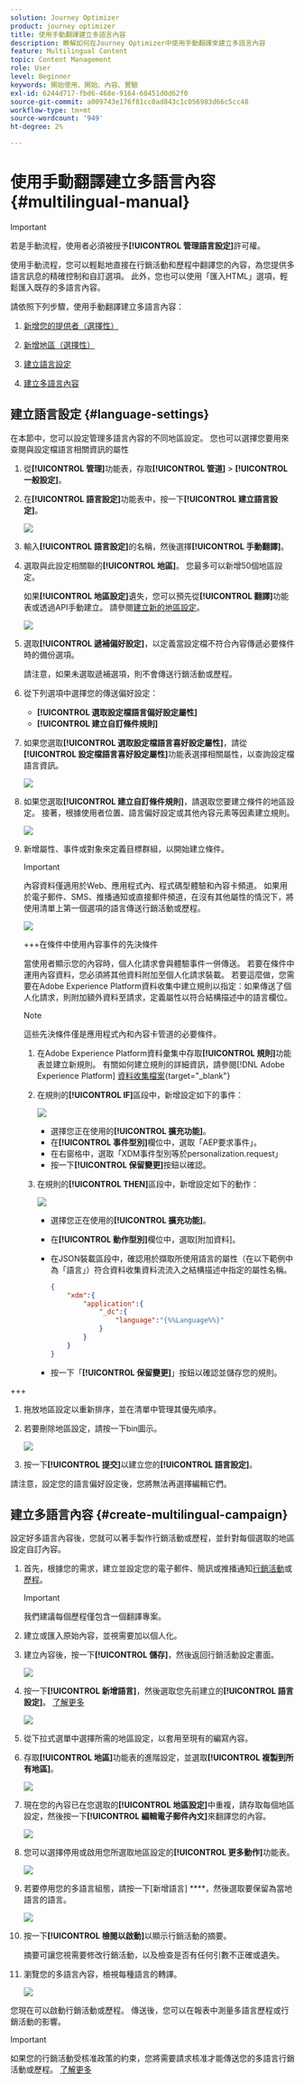 ```yaml
---
solution: Journey Optimizer
product: journey optimizer
title: 使用手動翻譯建立多語言內容
description: 瞭解如何在Journey Optimizer中使用手動翻譯來建立多語言內容
feature: Multilingual Content
topic: Content Management
role: User
level: Beginner
keywords: 開始使用、開始、內容、實驗
exl-id: 6244d717-fbd6-468e-9164-60451d0d62f0
source-git-commit: a009743e176f81cc0ad843c1c056983d66c5cc48
workflow-type: tm+mt
source-wordcount: '949'
ht-degree: 2%

---
```


# 使用手動翻譯建立多語言內容 {#multilingual-manual}

>[!IMPORTANT]
>
>若是手動流程，使用者必須被授予&#x200B;**[!UICONTROL 管理語言設定]**&#x200B;許可權。

使用手動流程，您可以輕鬆地直接在行銷活動和歷程中翻譯您的內容，為您提供多語言訊息的精確控制和自訂選項。 此外，您也可以使用「匯入HTML」選項，輕鬆匯入既存的多語言內容。

請依照下列步驟，使用手動翻譯建立多語言內容：

1. [新增您的提供者（選擇性）](multilingual-provider.md)

1. [新增地區（選擇性）](multilingual-locale.md)

1. [建立語言設定](#language-settings)

1. [建立多語言內容](#create-multilingual-campaign)

## 建立語言設定 {#language-settings}

在本節中，您可以設定管理多語言內容的不同地區設定。 您也可以選擇您要用來查閱與設定檔語言相關資訊的屬性

1. 從&#x200B;**[!UICONTROL 管理]**&#x200B;功能表，存取&#x200B;**[!UICONTROL 管道]** > **[!UICONTROL 一般設定]**。

1. 在&#x200B;**[!UICONTROL 語言設定]**&#x200B;功能表中，按一下&#x200B;**[!UICONTROL 建立語言設定]**。

   ![](assets/language_settings_1.png)

1. 輸入&#x200B;**[!UICONTROL 語言設定]**&#x200B;的名稱，然後選擇&#x200B;**[!UICONTROL 手動翻譯]**。

1. 選取與此設定相關聯的&#x200B;**[!UICONTROL 地區]**。 您最多可以新增50個地區設定。

   如果&#x200B;**[!UICONTROL 地區設定]**&#x200B;遺失，您可以預先從&#x200B;**[!UICONTROL 翻譯]**&#x200B;功能表或透過API手動建立。 請參閱[建立新的地區設定](multilingual-locale.md)。

   ![](assets/multilingual-settings-2.png)

1. 選取&#x200B;**[!UICONTROL 遞補偏好設定]**，以定義當設定檔不符合內容傳遞必要條件時的備份選項。

   請注意，如果未選取遞補選項，則不會傳送行銷活動或歷程。

1. 從下列選項中選擇您的傳送偏好設定：

   * **[!UICONTROL 選取設定檔語言偏好設定屬性]**
   * **[!UICONTROL 建立自訂條件規則]**

1. 如果您選取&#x200B;**[!UICONTROL 選取設定檔語言喜好設定屬性]**，請從&#x200B;**[!UICONTROL 設定檔語言喜好設定屬性]**&#x200B;功能表選擇相關屬性，以查詢設定檔語言資訊。

   ![](assets/multilingual-settings-3.png)

1. 如果您選取&#x200B;**[!UICONTROL 建立自訂條件規則]**，請選取您要建立條件的地區設定。 接著，根據使用者位置、語言偏好設定或其他內容元素等因素建立規則。

   ![](assets/multilingual-settings-4.png)

1. 新增屬性、事件或對象來定義目標群組，以開始建立條件。

   >[!IMPORTANT]
   >
   >內容資料僅適用於Web、應用程式內、程式碼型體驗和內容卡頻道。 如果用於電子郵件、SMS、推播通知或直接郵件頻道，在沒有其他屬性的情況下，將使用清單上第一個選項的語言傳送行銷活動或歷程。

   ![](assets/multilingual-settings-6.png)

   +++在條件中使用內容事件的先決條件

   當使用者顯示您的內容時，個人化請求會與體驗事件一併傳送。 若要在條件中運用內容資料，您必須將其他資料附加至個人化請求裝載。 若要這麼做，您需要在Adobe Experience Platform資料收集中建立規則以指定：如果傳送了個人化請求，則附加額外資料至請求，定義屬性以符合結構描述中的語言欄位。

   >[!NOTE]
   >
   >這些先決條件僅是應用程式內和內容卡管道的必要條件。

   1. 在Adobe Experience Platform資料彙集中存取&#x200B;**[!UICONTROL 規則]**&#x200B;功能表並建立新規則。 有關如何建立規則的詳細資訊，請參閱[!DNL Adobe Experience Platform] [資料收集檔案](https://experienceleague.adobe.com/en/docs/experience-platform/collection/e2e#create-a-rule){target="_blank"}

   2. 在規則的&#x200B;**[!UICONTROL IF]**&#x200B;區段中，新增設定如下的事件：

      ![](assets/multilingual-experience-events-rule-if.png)

      * 選擇您正在使用的&#x200B;**[!UICONTROL 擴充功能]**。
      * 在&#x200B;**[!UICONTROL 事件型別]**&#x200B;欄位中，選取「AEP要求事件」。
      * 在右窗格中，選取「XDM事件型別等於personalization.request」
      * 按一下&#x200B;**[!UICONTROL 保留變更]**&#x200B;按鈕以確認。

   3. 在規則的&#x200B;**[!UICONTROL THEN]**&#x200B;區段中，新增設定如下的動作：

      ![](assets/multilingual-experience-events-rule-then.png)

      * 選擇您正在使用的&#x200B;**[!UICONTROL 擴充功能]**。
      * 在&#x200B;**[!UICONTROL 動作型別]**&#x200B;欄位中，選取[附加資料]。
      * 在JSON裝載區段中，確認用於擷取所使用語言的屬性（在以下範例中為「語言」）符合資料收集資料流流入之結構描述中指定的屬性名稱。

        ```JSON
        {
            "xdm":{
                "application":{
                    "_dc":{
                        "language":"{%%Language%%}"
                    }
                }
            }
        }
        ```

      * 按一下「**[!UICONTROL 保留變更]**」按鈕以確認並儲存您的規則。

+++

1. 拖放地區設定以重新排序，並在清單中管理其優先順序。

1. 若要刪除地區設定，請按一下bin圖示。

   ![](assets/multilingual-settings-5.png)

1. 按一下&#x200B;**[!UICONTROL 提交]**&#x200B;以建立您的&#x200B;**[!UICONTROL 語言設定]**。

請注意，設定您的語言偏好設定後，您將無法再選擇編輯它們。

<!--
1. Access the **[!UICONTROL channel configurations]** menu and create a new channel configuration or select an existing one.


1. In the **[!UICONTROL Header parameters]** section, select the **[!UICONTROL Enable multilingual]** option.

1. Select your **[!UICONTROL Locales dictionary]** and add as many as needed.
-->

## 建立多語言內容 {#create-multilingual-campaign}

設定好多語言內容後，您就可以著手製作行銷活動或歷程，並針對每個選取的地區設定自訂內容。

1. 首先，根據您的需求，建立並設定您的電子郵件、簡訊或推播通知[行銷活動](../campaigns/create-campaign.md)或[歷程](../building-journeys/journeys-message.md)。

   >[!IMPORTANT]
   >
   >我們建議每個歷程僅包含一個翻譯專案。

1. 建立或匯入原始內容，並視需要加以個人化。

1. 建立內容後，按一下&#x200B;**[!UICONTROL 儲存]**，然後返回行銷活動設定畫面。

   ![](assets/multilingual-campaign-2.png)

1. 按一下&#x200B;**[!UICONTROL 新增語言]**，然後選取您先前建立的&#x200B;**[!UICONTROL 語言設定]**。 [了解更多](#language-settings)

   ![](assets/multilingual-campaign-3.png)

1. 從下拉式選單中選擇所需的地區設定，以套用至現有的編寫內容。

1. 存取&#x200B;**[!UICONTROL 地區]**&#x200B;功能表的進階設定，並選取&#x200B;**[!UICONTROL 複製到所有地區]**。

   ![](assets/multilingual-campaign-4.png)

1. 現在您的內容已在您選取的&#x200B;**[!UICONTROL 地區設定]**&#x200B;中重複，請存取每個地區設定，然後按一下&#x200B;**[!UICONTROL 編輯電子郵件內文]**&#x200B;來翻譯您的內容。

   ![](assets/multilingual-campaign-5.png)

1. 您可以選擇停用或啟用您所選取地區設定的&#x200B;**[!UICONTROL 更多動作]**&#x200B;功能表。

   ![](assets/multilingual-campaign-6.png)

1. 若要停用您的多語言組態，請按一下[新增語言] ****，然後選取要保留為當地語言的語言。

   ![](assets/multilingual-campaign-7.png)

1. 按一下&#x200B;**[!UICONTROL 檢閱以啟動]**&#x200B;以顯示行銷活動的摘要。

   摘要可讓您視需要修改行銷活動，以及檢查是否有任何引數不正確或遺失。

1. 瀏覽您的多語言內容，檢視每種語言的轉譯。

   ![](assets/multilingual-campaign-8.png)

您現在可以啟動行銷活動或歷程。 傳送後，您可以在報表中測量多語言歷程或行銷活動的影響。

>[!IMPORTANT]
>
> 如果您的行銷活動受核准政策的約束，您將需要請求核准才能傳送您的多語言行銷活動或歷程。 [了解更多](../test-approve/gs-approval.md)

<!--
# Create a multilingual journey {#create-multilingual-journey}

1. Create your journey with a Delivery and personalize your content as needed.
1. From your delivery action, click Edit content.
1. Click Add languages.

-->

